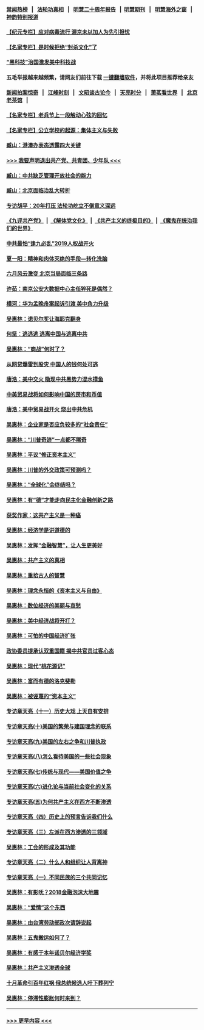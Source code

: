 #### [禁闻热榜](热点新闻.md?=0)  &nbsp;&nbsp;|&nbsp;&nbsp; [法轮功真相](https://github.com/gfw-breaker/truth/blob/master/README.md?=0) &nbsp;&nbsp;|&nbsp;&nbsp; [明慧二十周年报告](https://github.com/gfw-breaker/mh-reports/blob/master/README.md?=0) &nbsp;&nbsp;|&nbsp;&nbsp;[明慧期刊](https://github.com/gfw-breaker/mh-qikan) &nbsp;&nbsp;|&nbsp;&nbsp; [明慧海外之窗](https://github.com/gfw-breaker/mh-news/blob/master/README.md?=0) &nbsp;&nbsp;|&nbsp;&nbsp; [神韵特别报道](https://github.com/gfw-breaker/mh-news/blob/master/shenyun.md?=0)
#### [【纪元专栏】应对病毒流行 渥京未以加人为先引担忧](../pages/nsc423/n11875714.md?t=03060431) 
#### [【名家专栏】是时候拒绝“封杀文化”了](../pages/nsc423/n11814093.md?t=03060431) 
#### [“黑科技”治国激发美中科技战](../pages/nsc423/n11638056.md?t=03060431) 
#### 五毛举报越来越频繁，请网友们前往下载 [一键翻墙软件](https://github.com/gfw-breaker/ssr-accounts)，并将此项目推荐给亲友
#### [新闻拍案惊奇](https://github.com/gfw-breaker/banned-news/blob/master/pages/link4.md) &nbsp;&nbsp;|&nbsp;&nbsp; [江峰时刻](https://github.com/gfw-breaker/banned-news/blob/master/pages/link4.md) &nbsp;&nbsp;|&nbsp;&nbsp; [文昭谈古论今](https://github.com/gfw-breaker/banned-news/blob/master/pages/link4.md) &nbsp;&nbsp;|&nbsp;&nbsp; [天亮时分](https://github.com/gfw-breaker/banned-news/blob/master/pages/link4.md) &nbsp;&nbsp;|&nbsp;&nbsp; [萧茗看世界](https://github.com/gfw-breaker/banned-news/blob/master/pages/link4.md) &nbsp;&nbsp;|&nbsp;&nbsp; [北京老茶馆](https://github.com/gfw-breaker/banned-news/blob/master/pages/link4.md) &nbsp;&nbsp;|&nbsp;&nbsp; 
#### [【名家专栏】老兵节上一段触动心弦的回忆](../pages/nsc423/n11646016.md?t=03060431) 
#### [【名家专栏】公立学校的起源：集体主义与失败](../pages/nsc423/n11601833.md?t=03060431) 
#### [臧山：港澳办表态透露四大关键](../pages/nsc423/n11421628.md?t=03060431) 
#### [>>> 我要声明退出共产党、共青团、少年队 <<<](https://github.com/begood0513/goodnews/blob/master/quit/letter.md) 
#### [臧山：中共缺乏管理开放社会的能力](../pages/nsc423/n11407457.md?t=03060431) 
#### [臧山：北京面临治乱大转折](../pages/nsc423/n11406895.md?t=03060431) 
#### [专访胡平：20年打压 法轮功屹立不倒意义深远](../pages/nsc423/n11398800.md?t=03060431) 
#### [《九评共产党》](https://github.com/begood0513/9ping.md/blob/master/README.md) &nbsp;|&nbsp; [《解体党文化》](../../../../jtdwh.md/blob/master/README.md)  &nbsp;|&nbsp; [《共产主义的终极目的》](../../../../gczydzjmd.md/blob/master/README.md) &nbsp;|&nbsp; [《魔鬼在统治我们的世界》](../../../../mgztzwmdsj.md/blob/master/README.md) 
#### [中共最怕“逢九必乱”2019人权战开火](../pages/nsc423/n11385248.md?t=03060431) 
#### [夏一阳：精神和肉体灭绝的手段—转化洗脑](../pages/nsc423/n11368250.md?t=03060431) 
#### [六月风云激变 北京当局面临三条路](../pages/nsc423/n11313668.md?t=03060431) 
#### [许茹：南京公安大数据中心主任猝死是偶然？](../pages/nsc423/n11064744.md?t=03060431) 
#### [横河：华为孟晚舟案起诉引渡 美中角力升级](../pages/nsc423/n11027230.md?t=03060431) 
#### [吴惠林：诺贝尔奖让海耶克翻身](../pages/nsc423/n10890049.md?t=03060431) 
#### [何坚：逃逃逃 逃离中国与逃离中共](../pages/nsc423/n10592891.md?t=03060431) 
#### [吴惠林：“商战”何时了？](../pages/nsc423/n10573558.md?t=03060431) 
#### [从网贷爆雷到股灾 中国人的钱何处可逃](../pages/nsc423/n10572800.md?t=03060431) 
#### [唐浩：美中交火 隐现中共黑势力混水摸鱼](../pages/nsc423/n10544040.md?t=03060431) 
#### [中美贸易战将如何影响中国的房市和币值](../pages/nsc423/n10543697.md?t=03060431) 
#### [唐浩：美中贸易战开火 烧出中共危机](../pages/nsc423/n10540126.md?t=03060431) 
#### [吴惠林：企业家是否应负较多的“社会责任”](../pages/nsc423/n10535022.md?t=03060431) 
#### [吴惠林：“川普奇迹”一点都不稀奇](../pages/nsc423/n10512808.md?t=03060431) 
#### [吴惠林：平议“修正资本主义”](../pages/nsc423/n10495724.md?t=03060431) 
#### [吴惠林：川普的外交政策可预测吗？](../pages/nsc423/n10462387.md?t=03060431) 
#### [吴惠林：“全球化”会终结吗？](../pages/nsc423/n10452838.md?t=03060431) 
#### [吴惠林：有“德”才能走向民主化金融创新之路](../pages/nsc423/n10432292.md?t=03060431) 
#### [获奖作家：这共产主义是一种癌](../pages/nsc423/n10431541.md?t=03060431) 
#### [吴惠林：经济学是讲道德的](../pages/nsc423/n10398014.md?t=03060431) 
#### [吴惠林：发挥“金融智慧”，让人生更美好](../pages/nsc423/n10375019.md?t=03060431) 
#### [吴惠林：共产主义的真相](../pages/nsc423/n10351394.md?t=03060431) 
#### [吴惠林：重拾古人的智慧](../pages/nsc423/n10337691.md?t=03060431) 
#### [吴惠林：理念永恒的《资本主义与自由》](../pages/nsc423/n10316274.md?t=03060431) 
#### [吴惠林：数位经济的美丽与哀愁](../pages/nsc423/n10292946.md?t=03060431) 
#### [吴惠林：美中经济战将开打？](../pages/nsc423/n10258825.md?t=03060431) 
#### [吴惠林：可怕的中国经济扩张](../pages/nsc423/n10219147.md?t=03060431) 
#### [政协委员提承认双重国籍 揭中共官员过客心态](../pages/nsc423/n10208809.md?t=03060431) 
#### [吴惠林：现代“桃花源记”](../pages/nsc423/n10185234.md?t=03060431) 
#### [吴惠林：富而有德的洛克斐勒](../pages/nsc423/n10142264.md?t=03060431) 
#### [吴惠林：被诬蔑的“资本主义”](../pages/nsc423/n10124816.md?t=03060431) 
#### [专访章天亮（十一）历史大戏 上天自有安排](../pages/nsc423/n10094905.md?t=03060431) 
#### [专访章天亮(十)美国的繁荣与建国理念的联系](../pages/nsc423/n10094899.md?t=03060431) 
#### [专访章天亮(九)美国的左右之争和川普执政](../pages/nsc423/n10094889.md?t=03060431) 
#### [专访章天亮(八)怎么看待美国的一些社会现象](../pages/nsc423/n10094857.md?t=03060431) 
#### [专访章天亮(七)传统与现代——美国价值之争](../pages/nsc423/n10093140.md?t=03060431) 
#### [专访章天亮(六)进化论与当前社会变化的关系](../pages/nsc423/n10092036.md?t=03060431) 
#### [专访章天亮(五)为何共产主义在西方不断渗透](../pages/nsc423/n10083620.md?t=03060431) 
#### [专访章天亮（四）历史上的预言告诉我们什么](../pages/nsc423/n10083606.md?t=03060431) 
#### [专访章天亮（三）左派在西方渗透的三领域](../pages/nsc423/n10081115.md?t=03060431) 
#### [吴惠林：工会的形成及其功能](../pages/nsc423/n10080633.md?t=03060431) 
#### [专访章天亮（二）什么人和组织让人背离神](../pages/nsc423/n10076637.md?t=03060431) 
#### [专访章天亮（一）不同民族的三个共同记忆](../pages/nsc423/n10074188.md?t=03060431) 
#### [吴惠林：有影呒？2018金融泡沫大地震](../pages/nsc423/n10040534.md?t=03060431) 
#### [吴惠林：“爱情”这个东西](../pages/nsc423/n10019423.md?t=03060431) 
#### [吴惠林：由台湾劳动部政次请辞说起](../pages/nsc423/n9979679.md?t=03060431) 
#### [吴惠林：五鬼搬运如何了？](../pages/nsc423/n9925338.md?t=03060431) 
#### [吴惠林：有感于本年诺贝尔经济学奖](../pages/nsc423/n9871883.md?t=03060431) 
#### [吴惠林：共产主义渗透全球](../pages/nsc423/n9812748.md?t=03060431) 
#### [十月革命引百年红祸 俄总统候选人吁下葬列宁](../pages/nsc423/n9810182.md?t=03060431) 
#### [吴惠林：停滞性膨胀何时来到？](../pages/nsc423/n9764136.md?t=03060431) 

----
#### [ >>> 更早内容 <<< ](../indexes/nsc423-earlier.md)
